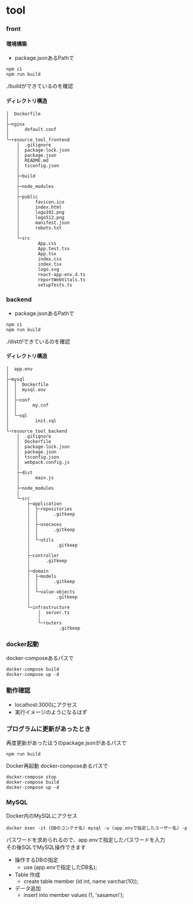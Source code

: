 # tool
### front
#### 環境構築
- package.jsonあるPathで
```
npm ci
npm run build
```
./buildができているのを確認
#### ディレクトリ構造
```
│  Dockerfile
│  
├─nginx
│      default.conf
│      
└─resource_tool_frontend
    │  .gitignore
    │  package-lock.json
    │  package.json
    │  README.md
    │  tsconfig.json
    │  
    ├─build
    │              
    ├─node_modules
    │          
    ├─public
    │      favicon.ico
    │      index.html
    │      logo192.png
    │      logo512.png
    │      manifest.json
    │      robots.txt
    │      
    └─src
            App.css
            App.test.tsx
            App.tsx
            index.css
            index.tsx
            logo.svg
            react-app-env.d.ts
            reportWebVitals.ts
            setupTests.ts
```

### backend
- package.jsonあるPathで
```
npm ci
npm run build
```
./distができているのを確認
#### ディレクトリ構造
```
│  app.env
│  
├─mysql
│  │  Dockerfile
│  │  mysql.env
│  │  
│  ├─conf
│  │      my.cnf
│  │      
│  └─sql
│          init.sql
│          
└─resource_tool_backend
    │  .gitignore
    │  Dockerfile
    │  package-lock.json
    │  package.json
    │  tsconfig.json
    │  webpack.config.js
    │  
    ├─dist
    │      main.js
    │      
    ├─node_modules
    |
    └─src
        ├─application
        │  ├─repositories
        │  │      .gitkeep
        │  │      
        │  ├─usecases
        │  │      .gitkeep
        │  │      
        │  └─utils
        │          .gitkeep
        │          
        ├─controller
        │      .gitkeep
        │      
        ├─domain
        │  ├─models
        │  │      .gitkeep
        │  │      
        │  └─value-objects
        │          .gitkeep
        │          
        └─infrastructure
            │  server.ts
            │  
            └─routers
                    .gitkeep
```

### docker起動
docker-composeあるパスで
```
docker-compose build
docker-compose up -d
```

### 動作確認
- localhost:3000にアクセス
- 実行イメージのようになるはず


### プログラムに更新があったとき
再度更新があったほうのpackage.jsonがあるパスで
```
npm run build
```

Docker再起動
docker-composeあるパスで
```
docker-compose stop
docker-compose build
docker-compose up -d
```

### MySQL
Docker内のMySQLにアクセス
```
docker exec -it (DBのコンテナ名) mysql -u (app.envで指定したユーザー名) -p
```
パスワードを求められるので、app.envで指定したパスワードを入力<br>
その後SQLでMySQL操作できます
- 操作するDBの指定
  - use (app.envで指定したDB名);
- Table 作成
  - create table member (id int, name varchar(10));
- データ追加
  - insert into member values (1, 'sasamori');

